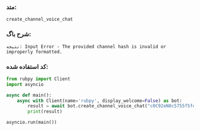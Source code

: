 ### متد:
`create_channel_voice_chat`

### شرح باگ:
`نتیجه: Input Error - The provided channel hash is invalid or improperly formatted.`

### کد استفاده شده:
```python
from rubpy import Client
import asyncio

async def main():
    async with Client(name='rubpy', display_welcome=False) as bot:
        result = await bot.create_channel_voice_chat("c0C92eN0c5755f5fda516d98cb13cd4a")
        print(result)

asyncio.run(main())

